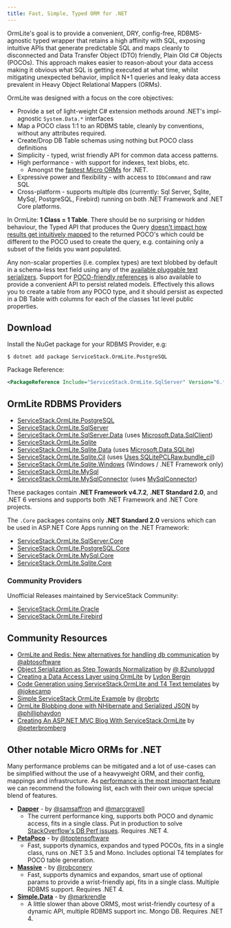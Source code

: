 ```yaml
---
title: Fast, Simple, Typed ORM for .NET
---
```


OrmLite's goal is to provide a convenient, DRY, config-free, RDBMS-agnostic typed wrapper that retains
a high affinity with SQL, exposing intuitive APIs that generate predictable SQL and maps cleanly to
 disconnected and Data Transfer Object (DTO) friendly, Plain Old C# Objects (POCOs). This approach makes easier to reason-about your data access making
it obvious what SQL is getting executed at what time, whilst mitigating unexpected behavior,
implicit N+1 queries and leaky data access prevalent in Heavy Object Relational Mappers (ORMs).

OrmLite was designed with a focus on the core objectives:

* Provide a set of light-weight C# extension methods around .NET's impl-agnostic `System.Data.*` interfaces
* Map a POCO class 1:1 to an RDBMS table, cleanly by conventions, without any attributes required.
* Create/Drop DB Table schemas using nothing but POCO class definitions
* Simplicity - typed, wrist friendly API for common data access patterns.
* High performance - with support for indexes, text blobs, etc.
    * Amongst the [fastest Micro ORMs](https://servicestackv3.github.io/Mono/src/Mono/benchmarks/default.htm) for .NET.
* Expressive power and flexibility - with access to `IDbCommand` and raw SQL
* Cross-platform - supports multiple dbs (currently: Sql Server, Sqlite, MySql, PostgreSQL, Firebird) running on both .NET Framework and .NET Core platforms.

In OrmLite: **1 Class = 1 Table**. There should be no surprising or hidden behaviour, the Typed API
that produces the Query
[doesn't impact how results get intuitively mapped](http://stackoverflow.com/a/37443162/85785)
to the returned POCO's which could be different to the POCO used to create the query, e.g. containing only
a subset of the fields you want populated.

Any non-scalar properties (i.e. complex types) are text blobbed by default in a schema-less text field
using any of the [available pluggable text serializers](#pluggable-complex-type-serializers).
Support for [POCO-friendly references](#reference-support-poco-style) is also available to provide
a convenient API to persist related models. Effectively this allows you to create a table from any
POCO type, and it should persist as expected in a DB Table with columns for each of the classes 1st
level public properties.

## Download

Install the NuGet package for your RDBMS Provider, e.g:

```
$ dotnet add package ServiceStack.OrmLite.PostgreSQL
```

Package Reference:

```xml
<PackageReference Include="ServiceStack.OrmLite.SqlServer" Version="6.*" />
```

## OrmLite RDBMS Providers

- [ServiceStack.OrmLite.PostgreSQL](http://nuget.org/List/Packages/ServiceStack.OrmLite.PostgreSQL)
- [ServiceStack.OrmLite.SqlServer](http://nuget.org/List/Packages/ServiceStack.OrmLite.SqlServer)
- [ServiceStack.OrmLite.SqlServer.Data](http://nuget.org/List/Packages/ServiceStack.OrmLite.SqlServer.Data) (uses [Microsoft.Data.SqlClient](https://devblogs.microsoft.com/dotnet/introducing-the-new-microsoftdatasqlclient/))
- [ServiceStack.OrmLite.Sqlite](http://nuget.org/packages/ServiceStack.OrmLite.Sqlite)
- [ServiceStack.OrmLite.Sqlite.Data](http://nuget.org/packages/ServiceStack.OrmLite.Sqlite.Data) (uses [Microsoft.Data.SQLite](https://stackoverflow.com/a/52025556/85785))
- [ServiceStack.OrmLite.Sqlite.Cil](http://nuget.org/packages/ServiceStack.OrmLite.Sqlite.Cil) (uses [Uses SQLitePCLRaw.bundle_cil](https://ericsink.com/entries/sqlite_llama_preview.html))
- [ServiceStack.OrmLite.Sqlite.Windows](http://nuget.org/packages/ServiceStack.OrmLite.Sqlite.Windows) (Windows / .NET Framework only)
- [ServiceStack.OrmLite.MySql](http://nuget.org/List/Packages/ServiceStack.OrmLite.MySql)
- [ServiceStack.OrmLite.MySqlConnector](http://nuget.org/List/Packages/ServiceStack.OrmLite.MySqlConnector) (uses [MySqlConnector](https://github.com/mysql-net/MySqlConnector))

These packages contain **.NET Framework v4.7.2**, **.NET Standard 2.0**, and .NET 6 versions and supports both .NET Framework and .NET Core projects.

The `.Core` packages contains only **.NET Standard 2.0** versions which can be used in ASP.NET Core Apps running on the .NET Framework:

- [ServiceStack.OrmLite.SqlServer.Core](http://nuget.org/List/Packages/ServiceStack.OrmLite.SqlServer.Core)
- [ServiceStack.OrmLite.PostgreSQL.Core](http://nuget.org/List/Packages/ServiceStack.OrmLite.PostgreSQL.Core)
- [ServiceStack.OrmLite.MySql.Core](http://nuget.org/List/Packages/ServiceStack.OrmLite.MySql.Core)
- [ServiceStack.OrmLite.Sqlite.Core](http://nuget.org/packages/ServiceStack.OrmLite.Sqlite.Core)

### Community Providers

Unofficial Releases maintained by ServiceStack Community:

- [ServiceStack.OrmLite.Oracle](http://nuget.org/packages/ServiceStack.OrmLite.Oracle)
- [ServiceStack.OrmLite.Firebird](http://nuget.org/List/Packages/ServiceStack.OrmLite.Firebird)

## Community Resources

- [OrmLite and Redis: New alternatives for handling db communication](http://www.abtosoftware.com/blog/servicestack-ormlite-and-redis-new-alternatives-for-handling-db-communication) by [@abtosoftware](https://twitter.com/abtosoftware)
- [Object Serialization as Step Towards Normalization](http://www.unpluggeddevelopment.com/post/85225892120/object-serialization-as-step-towards-normalization) by [@ 82unpluggd](https://twitter.com/82unpluggd)
- [Creating a Data Access Layer using OrmLite](http://blogs.askcts.com/2014/05/07/getting-started-with-servicestack-part-2/) by [Lydon Bergin](http://blogs.askcts.com/)
- [Code Generation using ServiceStack.OrmLite and T4 Text templates](http://jokecamp.wordpress.com/2013/09/07/code-generation-using-servicestack-ormlite-and-t4-text-templates/) by [@jokecamp](https://twitter.com/jokecamp)
- [Simple ServiceStack OrmLite Example](http://www.curlette.com/?p=1068) by [@robrtc](https://twitter.com/robrtc)
- [OrmLite Blobbing done with NHibernate and Serialized JSON](http://www.philliphaydon.com/2012/03/ormlite-blobbing-done-with-nhibernate-and-serialized-json/) by [@philliphaydon](https://twitter.com/philliphaydon)
- [Creating An ASP.NET MVC Blog With ServiceStack.OrmLite](http://www.eggheadcafe.com/tutorials/asp-net/285cbe96-9922-406a-b193-3a0b40e31c40/creating-an-aspnet-mvc-blog-with-servicestackormlite.aspx) by [@peterbromberg](https://twitter.com/peterbromberg)

## Other notable Micro ORMs for .NET
Many performance problems can be mitigated and a lot of use-cases can be simplified without the use of a heavyweight ORM, and their config, mappings and infrastructure.
As [performance is the most important feature](https://github.com/mythz/ScalingDotNET) we can recommend the following list, each with their own unique special blend of features.

* **[Dapper](http://code.google.com/p/dapper-dot-net/)** - by [@samsaffron](http://twitter.com/samsaffron) and [@marcgravell](http://twitter.com/marcgravell)
    - The current performance king, supports both POCO and dynamic access, fits in a single class. Put in production to solve [StackOverflow's DB Perf issues](http://samsaffron.com/archive/2011/03/30/How+I+learned+to+stop+worrying+and+write+my+own+ORM). Requires .NET 4.
* **[PetaPoco](http://www.toptensoftware.com/petapoco/)** - by [@toptensoftware](http://twitter.com/toptensoftware)
    - Fast, supports dynamics, expandos and typed POCOs, fits in a single class, runs on .NET 3.5 and Mono. Includes optional T4 templates for POCO table generation.
* **[Massive](https://github.com/robconery/massive)** - by [@robconery](http://twitter.com/robconery)
    - Fast, supports dynamics and expandos, smart use of optional params to provide a wrist-friendly api, fits in a single class. Multiple RDBMS support. Requires .NET 4.
* **[Simple.Data](https://github.com/markrendle/Simple.Data)** - by [@markrendle](http://twitter.com/markrendle)
    - A little slower than above ORMS, most wrist-friendly courtesy of a dynamic API, multiple RDBMS support inc. Mongo DB. Requires .NET 4.
